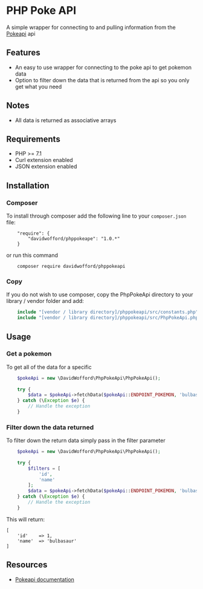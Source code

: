 # PHP Poke API

A simple wrapper for connecting to and pulling information from the [Pokeapi](https://pokeapi.co/) api

## Features

- An easy to use wrapper for connecting to the poke api to get pokemon data
- Option to filter down the data that is returned from the api so you only get what you need

## Notes

- All data is returned as associative arrays

## Requirements

- PHP >= 7.1
- Curl extension enabled
- JSON extension enabled

## Installation

### Composer

To install through composer add the following line to your `composer.json` file:
```
    "require": {
        "davidwofford/phppokeape": "1.0.*"
    }
```
or run this command
```
    composer require davidwofford/phppokeapi
```

### Copy

If you do not wish to use composer, copy the PhpPokeApi directory to your library / vendor folder and add:

```php
    include "[vendor / library directory]/phppokeapi/src/constants.php";
    include "[vendor / library directory]/phppokeapi/src/PhpPokeApi.php";
```

## Usage

### Get a pokemon

To get all of the data for a specific
```php
    $pokeApi = new \DavidWofford\PhpPokeApi\PhpPokeApi();
    
    try {
        $data = $pokeApi->fetchData($pokeApi::ENDPOINT_POKEMON, 'bulbasaur');
    } catch (\Exception $e) {
        // Handle the exception
    }
```

### Filter down the data returned

To filter down the return data simply pass in the filter parameter

```php
    $pokeApi = new \DavidWofford\PhpPokeApi\PhpPokeApi();
    
    try {
        $filters = [
            'id',
            'name'
        ];
        $data = $pokeApi->fetchData($pokeApi::ENDPOINT_POKEMON, 'bulbasaur', $filters);
    } catch (\Exception $e) {
        // Handle the exception
    }
```

This will return:

```
[
    'id'    => 1,
    'name'  => 'bulbasaur'
]
```

## Resources

- [Pokeapi documentation](https://pokeapi.co/docsv2/)
